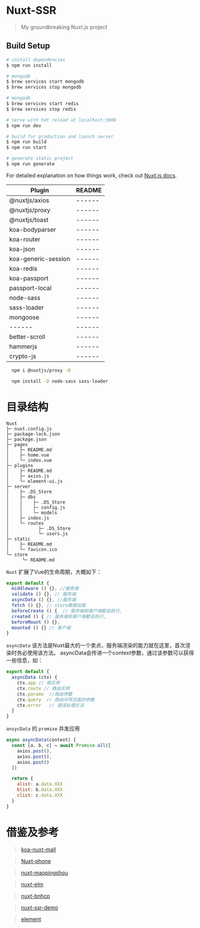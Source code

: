 # Nuxt-SSR

> My groundbreaking Nuxt.js project

## Build Setup

``` bash
# install dependencies
$ npm run install

# mongodb
$ brew services start mongodb
$ brew services stop mongodb

# mongodb
$ brew services start redis
$ brew services stop redis

# serve with hot reload at localhost:3000
$ npm run dev

# build for production and launch server
$ npm run build
$ npm run start

# generate static project
$ npm run generate
```

For detailed explanation on how things work, check out [Nuxt.js docs](https://nuxtjs.org).

| Plugin | README |
| ------ | ------ |
| @nuxtjs/axios | ------ |
| @nuxtjs/proxy | ------ |
| @nuxtjs/toast | ------ |
| koa-bodyparser | ------ |
| koa-router | ------ |
| koa-json | ------ |
| koa-generic-session | ------ |
| koa-redis | ------ |
| koa-passport | ------ |
| passport-local | ------ |
| node-sass | ------ |
| sass-loader | ------ |
| mongoose | ------ |
| ------ | ------ |
| better-scroll | ------ |
| hammerjs | ------ |
| crypto-js | ------ |

```sh
  npm i @nuxtjs/proxy -D

  npm install -D node-sass sass-loader
```

# 目录结构
  ```
  Nuxt
  ├─ nuxt.config.js
  ├─ package-lock.json
  ├─ package.json
  ├─ pages
  │    ├─ README.md
  │    ├─ home.vue
  │    └─ index.vue
  ├─ plugins
  │    ├─ README.md
  │    ├─ axios.js
  │    └─ element-ui.js
  ├─ server
  │    ├─ .DS_Store
  │    ├─ dbs
  │    │    ├─ .DS_Store
  │    │    ├─ config.js
  │    │    └─ models
  │    ├─ index.js
  │    └─ routes
  │           ├─ .DS_Store
  │           └─ users.js
  ├─ static
  │    ├─ README.md
  │    └─ favicon.ico
  └─ store
        └─ README.md
  ```

`Nuxt` 扩展了Vue的生命周期，大概如下：
```js
export default {
  middleware () {}, //服务端
  validate () {}, // 服务端
  asyncData () {}, //服务端
  fetch () {}, // store数据加载
  beforeCreate () {  // 服务端和客户端都会执行,
  created () { // 服务端和客户端都会执行,
  beforeMount () {}, 
  mounted () {} // 客户端
}
```

`asyncData` 该方法是Nuxt最大的一个卖点，服务端渲染的能力就在这里，首次渲染时务必使用该方法。
asyncData会传进一个context参数，通过该参数可以获得一些信息，如：
```js
export default {
  asyncData (ctx) {
    ctx.app // 根实例
    ctx.route // 路由实例
    ctx.params  //路由参数
    ctx.query  // 路由问号后面的参数
    ctx.error   // 错误处理方法
  }
}
```

`ansycData` 的 `promise` 并发应用
```js
async asyncData(context) {
  const [a, b, c] = await Promise.all([
    axios.post(),
    axios.post(),
    axios.post()
  ])

  return {
    alist: a.data.XXX
    blist: b.data.XXX
    clist: c.data.XXX
  }
}
```

# 借鉴及参考
  > [koa-nuxt-mall](https://github.com/FinGet/koa-nuxt-mall)

  > [Nuxt-phone](https://github.com/Sandop/Nuxt-phone)

  > [nuxt-maopingshou](https://github.com/MontageD/nuxt-maopingshou)

  > [nuxt-elm](https://github.com/EasyTuan/nuxt-elm)

  > [nuxt-bnhcp](https://github.com/github1586/nuxt-bnhcp)

  > [nuxt-ssr-demo](https://github.com/xuqiang521/nuxt-ssr-demo)

  > [element](https://element.eleme.cn/#/zh-CN)
